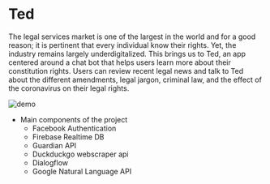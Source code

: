 # Ted

The legal services market is one of the largest in the world and for a good reason; it is pertinent that every individual know their rights. Yet, the industry remains largely underdigitalized. This brings us to Ted, an app centered around a chat bot that helps users learn more about their constitution rights. Users can review recent legal news and talk to Ted about the different amendments, legal jargon, criminal law, and the effect of the coronavirus on their legal rights.


![demo](https://github.com/aczoo/Ted/blob/temp/ted_demo.gif)


* Main components of the project
    * Facebook Authentication
    * Firebase Realtime DB
    * Guardian API
    * Duckduckgo webscraper api
    * Dialogflow
    * Google Natural Language API


